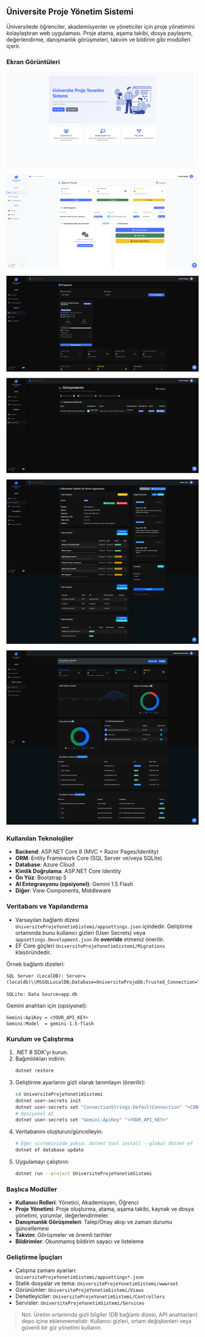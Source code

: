 ## Üniversite Proje Yönetim Sistemi

Üniversitede öğrenciler, akademisyenler ve yöneticiler için proje yönetimini kolaylaştıran web uygulaması. Proje atama, aşama takibi, dosya paylaşımı, değerlendirme, danışmanlık görüşmeleri, takvim ve bildirim gibi modülleri içerir.

### Ekran Görüntüleri

![Welcome](docs/images/welcome.png)

![Öğrenci Ana Sayfası](docs/images/home-ogrenci1.png)

![Öğrenci Projeleri](docs/images/projeler-ogrenci.png)

![Danışmanlık Görüşmeleri (Öğrenci)](docs/images/gorusmeler-ogrenci.png)

![Proje Detay (Akademisyen)](docs/images/projedetails-akademisyen.png)

![Yönetici Paneli](docs/images/dashboard-admin.png)

### Kullanılan Teknolojiler

- **Backend**: ASP.NET Core 8 (MVC + Razor Pages/Identity)
- **ORM**: Entity Framework Core (SQL Server ve/veya SQLite)
- **Database**: Azure Cloud
- **Kimlik Doğrulama**: ASP.NET Core Identity
- **Ön Yüz**: Bootstrap 5
- **AI Entegrasyonu (opsiyonel)**: Gemini 1.5 Flash
- **Diğer**: View Components, Middleware

### Veritabanı ve Yapılandırma

- Varsayılan bağlantı dizesi `UniversiteProjeYonetimSistemi/appsettings.json` içindedir. Geliştirme ortamında bunu kullanıcı gizleri (User Secrets) veya `appsettings.Development.json` ile **override** etmeniz önerilir.
- EF Core göçleri `UniversiteProjeYonetimSistemi/Migrations` klasöründedir.

Örnek bağlantı dizeleri:

```text
SQL Server (LocalDB): Server=(localdb)\\MSSQLLocalDB;Database=UniversiteProjeDb;Trusted_Connection=True;MultipleActiveResultSets=true;TrustServerCertificate=True

SQLite: Data Source=app.db
```

Gemini anahtarı için (opsiyonel):

```text
Gemini:ApiKey = <YOUR_API_KEY>
Gemini:Model  = gemini-1.5-flash
```

### Kurulum ve Çalıştırma

1. .NET 8 SDK'yı kurun.
2. Bağımlılıkları indirin:
   ```bash
   dotnet restore
   ```
3. Geliştirme ayarlarını gizli olarak tanımlayın (önerilir):
   ```bash
   cd UniversiteProjeYonetimSistemi
   dotnet user-secrets init
   dotnet user-secrets set "ConnectionStrings:DefaultConnection" "<CONNECTION_STRING>"
   # Opsiyonel AI
   dotnet user-secrets set "Gemini:ApiKey" "<YOUR_API_KEY>"
   ```
4. Veritabanını oluşturun/güncelleyin:
   ```bash
   # Eğer sisteminizde yoksa: dotnet tool install --global dotnet-ef
   dotnet ef database update
   ```
5. Uygulamayı çalıştırın:
   ```bash
   dotnet run --project UniversiteProjeYonetimSistemi
   ```

### Başlıca Modüller

- **Kullanıcı Rolleri**: Yönetici, Akademisyen, Öğrenci
- **Proje Yönetimi**: Proje oluşturma, atama, aşama takibi, kaynak ve dosya yönetimi, yorumlar, değerlendirmeler
- **Danışmanlık Görüşmeleri**: Talep/Onay akışı ve zaman durumu güncellemesi
- **Takvim**: Görüşmeler ve önemli tarihler
- **Bildirimler**: Okunmamış bildirim sayacı ve listeleme

### Geliştirme İpuçları

- Çalışma zamanı ayarları: `UniversiteProjeYonetimSistemi/appsettings*.json`
- Statik dosyalar ve tema: `UniversiteProjeYonetimSistemi/wwwroot`
- Görünümler: `UniversiteProjeYonetimSistemi/Views`
- Denetleyiciler: `UniversiteProjeYonetimSistemi/Controllers`
- Servisler: `UniversiteProjeYonetimSistemi/Services`

> Not: Üretim ortamında gizli bilgiler (DB bağlantı dizesi, API anahtarları) depo içine eklenmemelidir. Kullanıcı gizleri, ortam değişkenleri veya güvenli bir giz yönetimi kullanın.


